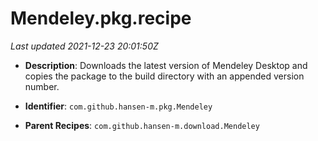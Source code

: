 # Mendeley.pkg.recipe

_Last updated 2021-12-23 20:01:50Z_

- **Description**: Downloads the latest version of Mendeley Desktop and copies the package to the build directory with an appended version number.

- **Identifier**: `com.github.hansen-m.pkg.Mendeley`

- **Parent Recipes**: `com.github.hansen-m.download.Mendeley`
